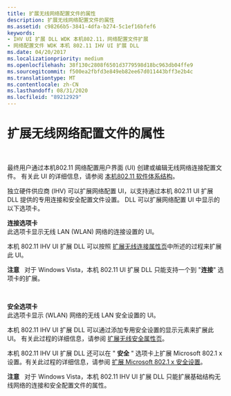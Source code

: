 ```yaml
---
title: 扩展无线网络配置文件的属性
description: 扩展无线网络配置文件的属性
ms.assetid: c98266b5-3841-4dfa-b274-5c1ef16bfef6
keywords:
- IHV UI 扩展 DLL WDK 本机802.11，网络配置文件扩展
- 网络配置文件 WDK 本机 802.11 IHV UI 扩展 DLL
ms.date: 04/20/2017
ms.localizationpriority: medium
ms.openlocfilehash: 38f130c2808f6501d3779598d18bc963db04ffe9
ms.sourcegitcommit: f500ea2fbfd3e849eb82ee67d011443bff3e2b4c
ms.translationtype: MT
ms.contentlocale: zh-CN
ms.lasthandoff: 08/31/2020
ms.locfileid: "89212929"
---
```

# <a name="extending-the-properties-for-wireless-network-profiles"></a>扩展无线网络配置文件的属性




 

最终用户通过本机802.11 网络配置用户界面 (UI) 创建或编辑无线网络连接配置文件。 有关此 UI 的详细信息，请参阅 [本机802.11 软件体系结构](/previous-versions/windows/hardware/wireless/native-802-11-software-architecture)。

独立硬件供应商 (IHV) 可以扩展网络配置 UI，以支持通过本机 802.11 UI 扩展 DLL 提供的专用连接和安全配置文件设置。 DLL 可以扩展网络配置 UI 中显示的以下选项卡。

<a href="" id="connection-tab"></a>**连接选项卡**  
此选项卡显示无线 LAN (WLAN) 网络的连接设置的 UI。

本机 802.11 IHV UI 扩展 DLL 可以按照 [扩展无线连接属性页](extending-wireless-connection-properties.md)中所述的过程来扩展此 UI。

**注意**   对于 Windows Vista，本机 802.11 UI 扩展 DLL 只能支持一个到 "**连接**" 选项卡的扩展。

 

<a href="" id="security-tab-------"></a>**安全选项卡**   
此选项卡显示 (WLAN) 网络的无线 LAN 安全设置的 UI。

本机 802.11 IHV UI 扩展 DLL 可以通过添加专用安全设置的显示元素来扩展此 UI。 有关此过程的详细信息，请参阅 [扩展无线安全属性页](extending-wireless-security-properties.md)。

本机 802.11 IHV UI 扩展 DLL 还可以在 " **安全** " 选项卡上扩展 Microsoft 802.1 x 设置。有关此过程的详细信息，请参阅 [扩展 Microsoft 802.1 x 安全设置](extending-microsoft-802-1x-security-settings.md)。

**注意**   对于 Windows Vista，本机 802.11 IHV UI 扩展 DLL 只能扩展基础结构无线网络的连接和安全配置文件的属性。

 

 

 
